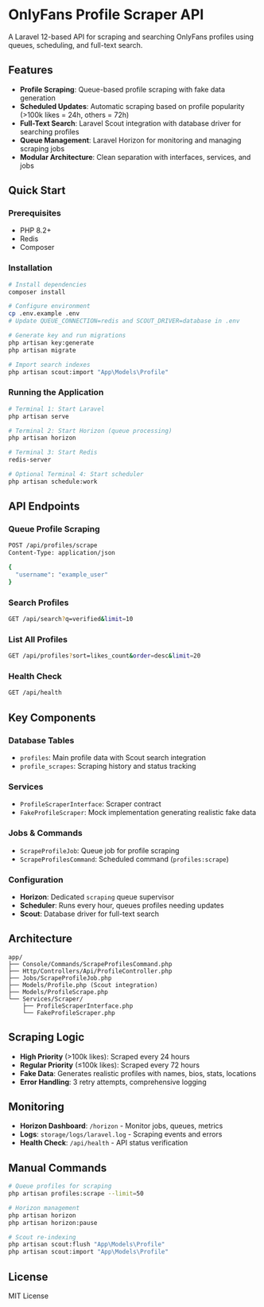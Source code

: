 # OnlyFans Profile Scraper API

A Laravel 12-based API for scraping and searching OnlyFans profiles using queues, scheduling, and full-text search.

## Features

- **Profile Scraping**: Queue-based profile scraping with fake data generation
- **Scheduled Updates**: Automatic scraping based on profile popularity (>100k likes = 24h, others = 72h)
- **Full-Text Search**: Laravel Scout integration with database driver for searching profiles
- **Queue Management**: Laravel Horizon for monitoring and managing scraping jobs
- **Modular Architecture**: Clean separation with interfaces, services, and jobs

## Quick Start

### Prerequisites
- PHP 8.2+
- Redis
- Composer

### Installation

```bash
# Install dependencies
composer install

# Configure environment
cp .env.example .env
# Update QUEUE_CONNECTION=redis and SCOUT_DRIVER=database in .env

# Generate key and run migrations
php artisan key:generate
php artisan migrate

# Import search indexes
php artisan scout:import "App\Models\Profile"
```

### Running the Application

```bash
# Terminal 1: Start Laravel
php artisan serve

# Terminal 2: Start Horizon (queue processing)
php artisan horizon

# Terminal 3: Start Redis
redis-server

# Optional Terminal 4: Start scheduler
php artisan schedule:work
```

## API Endpoints

### Queue Profile Scraping
```bash
POST /api/profiles/scrape
Content-Type: application/json

{
  "username": "example_user"
}
```

### Search Profiles
```bash
GET /api/search?q=verified&limit=10
```

### List All Profiles
```bash
GET /api/profiles?sort=likes_count&order=desc&limit=20
```

### Health Check
```bash
GET /api/health
```

## Key Components

### Database Tables
- `profiles`: Main profile data with Scout search integration
- `profile_scrapes`: Scraping history and status tracking

### Services
- `ProfileScraperInterface`: Scraper contract
- `FakeProfileScraper`: Mock implementation generating realistic fake data

### Jobs & Commands
- `ScrapeProfileJob`: Queue job for profile scraping
- `ScrapeProfilesCommand`: Scheduled command (`profiles:scrape`)

### Configuration
- **Horizon**: Dedicated `scraping` queue supervisor
- **Scheduler**: Runs every hour, queues profiles needing updates
- **Scout**: Database driver for full-text search

## Architecture

```
app/
├── Console/Commands/ScrapeProfilesCommand.php
├── Http/Controllers/Api/ProfileController.php
├── Jobs/ScrapeProfileJob.php
├── Models/Profile.php (Scout integration)
├── Models/ProfileScrape.php
└── Services/Scraper/
    ├── ProfileScraperInterface.php
    └── FakeProfileScraper.php
```

## Scraping Logic

- **High Priority** (>100k likes): Scraped every 24 hours
- **Regular Priority** (≤100k likes): Scraped every 72 hours
- **Fake Data**: Generates realistic profiles with names, bios, stats, locations
- **Error Handling**: 3 retry attempts, comprehensive logging

## Monitoring

- **Horizon Dashboard**: `/horizon` - Monitor jobs, queues, metrics
- **Logs**: `storage/logs/laravel.log` - Scraping events and errors
- **Health Check**: `/api/health` - API status verification

## Manual Commands

```bash
# Queue profiles for scraping
php artisan profiles:scrape --limit=50

# Horizon management
php artisan horizon
php artisan horizon:pause

# Scout re-indexing
php artisan scout:flush "App\Models\Profile"
php artisan scout:import "App\Models\Profile"
```

## License

MIT License
